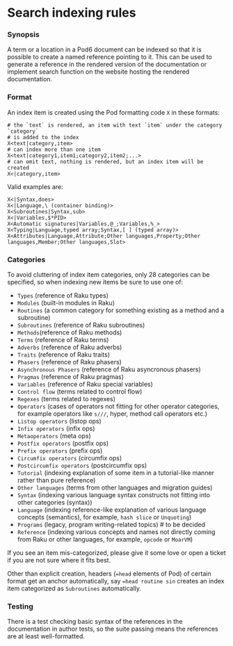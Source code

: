 # Search indexing rules

### Synopsis

A term or a location in a Pod6 document can be indexed so that it is
possible to create a named reference pointing to it. This can be used
to generate a reference in the rendered version of the documentation or
implement search function on the website hosting the rendered documentation.

### Format

An index item is created using the Pod formatting code `X` in these formats:

    # the `text` is rendered, an item with text `item` under the category `category`
    # is added to the index
    X<text|category,item>
    # can index more than one item
    X<text|category1,item1;category2,item2;...>
    # can omit text, nothing is rendered, but an index item will be created
    X<|category,item>

Valid examples are:

    X<|Syntax,does>
    X<|Language,\ (container binding)>
    X<Subroutines|Syntax,sub>
    X<|Variables,$*PID>
    X<Automatic signatures|Variables,@_;Variables,%_>
    X<Typing|Language,typed array;Syntax,[ ] (typed array)>
    X<Attributes|Language,Attribute;Other languages,Property;Other languages,Member;Other languages,Slot>

### Categories

To avoid cluttering of index item categories, only 28 categories can be specified,
so when indexing new items be sure to use one of:

* `Types` (reference of Raku types)
* `Modules` (built-in modules in Raku)
* `Routines` (a common category for something existing as a method and a subroutine)
* `Subroutines` (reference of Raku subroutines)
* `Methods`(reference of Raku methods)
* `Terms` (reference of Raku terms)
* `Adverbs` (reference of Raku adverbs)
* `Traits` (reference of Raku traits)
* `Phasers` (reference of Raku phasers)
* `Asynchronous Phasers` (reference of Raku asyncronous phasers)
* `Pragmas` (reference of Raku pragmas)
* `Variables` (reference of Raku special variables)
* `Control flow` (terms related to control flow)
* `Regexes` (terms related to regexes)
* `Operators` (cases of operators not fitting for other operator categories, for example operators like `s///`, hyper, method call operators etc.)
* `Listop operators` (listop ops)
* `Infix operators` (infix ops)
* `Metaoperators` (meta ops)
* `Postfix operators` (postfix ops)
* `Prefix operators` (prefix ops)
* `Circumfix operators` (circumfix ops)
* `Postcircumfix operators` (postcircumfix ops)
* `Tutorial` (indexing explanation of some item in a tutorial-like manner rather than pure reference)
* `Other languages` (terms from other languages and migration guides)
* `Syntax` (indexing various language syntax constructs not fitting into other categories (syntax))
* `Language` (indexing reference-like explanation of various language concepts (semantics), for example, `hash slice` or `Unquoting`)
* `Programs` (legacy, program writing-related topics) # to be decided
* `Reference` (indexing various concepts and names not directly coming from Raku or other languages, for example, `opcode` or `MoarVM`)

If you see an item mis-categorized, please give it some love or open a ticket if you are not sure where
it fits best.

Other than explicit creation, headers (`=head` elements of Pod) of certain format get an anchor automatically,
say `=head routine sin` creates an index item categorized as `Subroutines` automatically.

### Testing

There is a test checking basic syntax of the references in the documentation
in author tests, so the suite passing means the references are at least well-formatted.
